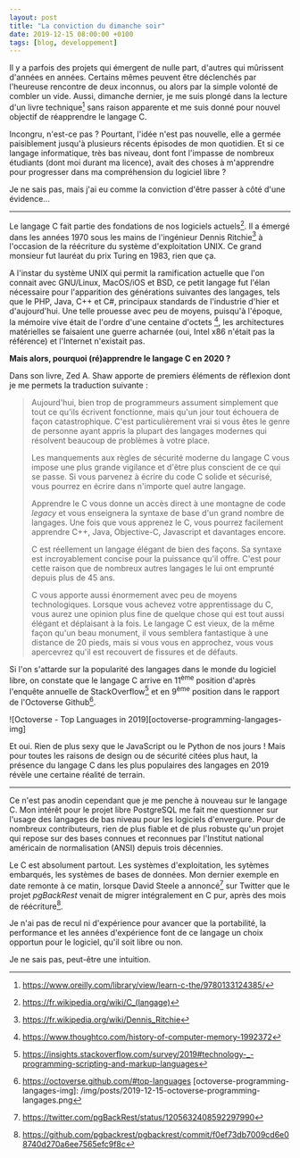 ```yaml
---
layout: post
title: "La conviction du dimanche soir"
date: 2019-12-15 08:00:00 +0100
tags: [blog, developpement]
---
```


Il y a parfois des projets qui émergent de nulle part, d'autres qui mûrissent d'années en années. Certains mêmes peuvent être déclenchés par l'heureuse rencontre de deux inconnus, ou alors par la simple volonté de combler un vide.
Aussi, dimanche dernier, je me suis plongé dans la lecture d'un livre technique[^1] sans raison apparente et me suis donné pour nouvel objectif de réapprendre le langage C.

Incongru, n'est-ce pas ? Pourtant, l'idée n'est pas nouvelle, elle a germée paisiblement jusqu'à plusieurs récents épisodes de mon quotidien. Et si ce langage informatique, très bas niveau, dont font l'impasse de nombreux étudiants (dont moi durant ma licence), avait des choses à m'apprendre pour progresser dans ma compréhension du logiciel libre ?

Je ne sais pas, mais j'ai eu comme la conviction d'être passer à côté d'une évidence...

[^1]: https://www.oreilly.com/library/view/learn-c-the/9780133124385/

<!--more-->
---

Le langage C fait partie des fondations de nos logiciels actuels[^2]. Il a émergé dans les années 1970 sous les mains de l'ingénieur Dennis Ritchie[^3] à l'occasion de la réécriture du système d'exploitation UNIX. Ce grand monsieur fut lauréat du prix Turing en 1983, rien que ça.

A l'instar du système UNIX qui permit la ramification actuelle que l'on connait avec GNU/Linux, MacOS/iOS et BSD, ce petit langage fut l'élan nécessaire pour l'apparition des générations suivantes des langages, tels que le PHP, Java, C++ et C#, principaux standards de l'industrie d'hier et d'aujourd'hui. Une telle prouesse avec peu de moyens, puisqu'à l'époque, la mémoire vive était de l'ordre d'une centaine d'octets [^4], les architectures matérielles se faisaient une guerre acharnée (oui, Intel x86 n'était pas la référence) et l'Internet n'existait pas.

**Mais alors, pourquoi (ré)apprendre le langage C en 2020 ?**

Dans son livre, Zed A. Shaw apporte de premiers éléments de réflexion dont je me permets la traduction suivante :

> Aujourd'hui, bien trop de programmeurs assument simplement que tout ce qu'ils écrivent fonctionne, mais qu'un jour tout échouera de façon catastrophique. C'est particulièrement vrai si vous êtes le genre de personne ayant appris la plupart des langages modernes qui résolvent beaucoup de problèmes à votre place. 
>
> Les manquements aux règles de sécurité moderne du langage C vous impose une plus grande vigilance et d'être plus conscient de ce qui se passe. Si vous parvenez à écrire du code C solide et sécurisé, vous pourrez en écrire dans n'importe quel autre langage.
>
> Apprendre le C vous donne un accès direct à une montagne de code _legacy_ et vous enseignera la syntaxe de base d'un grand nombre de langages. Une fois que vous apprenez le C, vous pourrez facilement apprendre C++, Java, Objective-C,  Javascript et davantages encore.
>
> C est réellement un langage élégant de bien des façons. Sa syntaxe est incroyablement concise pour la puissance qu'il offre. C'est pour cette raison que de nombreux autres langages le lui ont emprunté depuis plus de 45 ans.
>
> C vous apporte aussi énormement avec peu de moyens technologiques. Lorsque vous achevez votre apprentissage du C, vous aurez une opinion plus fine de quelque chose qui est tout aussi élégant et déplaisant à la fois. Le langage C est vieux, de la même façon qu'un beau monument, il vous semblera fantastique à une distance de 20 pieds, mais si vous vous en approchez, vous vous apercevrez qu'il est recouvert de fissures et de défauts.

Si l'on s'attarde sur la popularité des langages dans le monde du logiciel libre, on constate que le langage C arrive en 11<sup>ème</sup> position d'après l'enquête annuelle de StackOverflow[^5] et en 9<sup>ème</sup> position dans le rapport de l'Octoverse Github[^6].

![Octoverse - Top Languages in 2019][octoverse-programming-langages-img]

Et oui. Rien de plus sexy que le JavaScript ou le Python de nos jours ! Mais pour toutes les raisons de design ou de sécurité citées plus haut, la présence du langage C dans les plus populaires des langages en 2019 révèle une certaine réalité de terrain.

[^2]: https://fr.wikipedia.org/wiki/C_(langage)
[^3]: https://fr.wikipedia.org/wiki/Dennis_Ritchie
[^4]: https://www.thoughtco.com/history-of-computer-memory-1992372
[^5]: https://insights.stackoverflow.com/survey/2019#technology-_-programming-scripting-and-markup-languages
[^6]: https://octoverse.github.com/#top-languages
[octoverse-programming-langages-img]: /img/posts/2019-12-15-octoverse-programming-langages.png

---

Ce n'est pas anodin cependant que je me penche à nouveau sur le langage C. Mon intérêt pour le projet libre PostgreSQL me fait me questionner sur l'usage des langages de bas niveau pour les logiciels d'envergure. Pour de nombreux contributeurs, rien de plus fiable et de plus robuste qu'un projet qui repose sur des bases connues et reconnues par l'Institut national américain de normalisation (ANSI) depuis trois décennies.

Le C est absolument partout. Les systèmes d'exploitation, les sytèmes embarqués, les systèmes de bases de données. Mon dernier exemple en date remonte à ce matin, lorsque David Steele a annoncé[^7] sur Twitter que le projet _pgBackRest_ venait de migrer intégralement en C pur, après des mois de réécriture[^8].

Je n'ai pas de recul ni d'expérience pour avancer que la portabilité, la performance et les années d'expérience font de ce langage un choix opportun pour le logiciel, qu'il soit libre ou non.

Je ne sais pas, peut-être une intuition.

[^7]: https://twitter.com/pgBackRest/status/1205632408592297990
[^8]: https://github.com/pgbackrest/pgbackrest/commit/f0ef73db7009cd6e08740d270a6ee7565efc9f8c